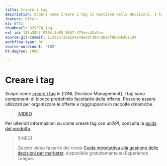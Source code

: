 ```yaml
---
title: Creare i tag
description: Scopri come creare i tag in Gestione delle decisioni. I tag sono componenti di base facoltativi delle offerte.
feature: Offers
kt: 6753
thumbnail: 329374.jpg
exl-id: 155a35bf-8704-4e85-8647-479aecd2a9ce
source-git-commit: 11392272ba2de149e10f38d7aba6f8bebb4011d4
workflow-type: ht
source-wordcount: '105'
ht-degree: 100%

---
```


# Creare i tag

Scopri come [creare i tag](https://experienceleague.adobe.com/docs/journey-optimizer/using/offer-decisioniong/create-components/creating-tags.html?lang=it) in [!DNL Decision Management]. I tag sono componenti di blocco predefinito facoltativi delle offerte. Possono essere utilizzati per organizzare le offerte e raggrupparle in raccolte dinamiche.

>[!VIDEO](https://video.tv.adobe.com/v/329374?quality=12&learn=on)

Per ulteriori informazioni su come creare tag con un’API, consulta la [guida del prodotto](https://experienceleague.adobe.com/docs/journey-optimizer/using/offer-decisioniong/api-reference/offers-api/tags/create.html?lang=it).

>[!INFO]
>
> Questo video fa parte del corso [Guida introduttiva alla gestione delle decisioni per marketer](https://experienceleague.adobe.com/?recommended=ExperiencePlatform-U-1-2020.1.offerdecisioning), disponibile gratuitamente su Experience League.
